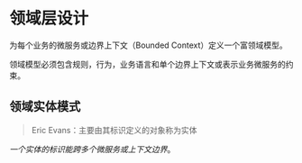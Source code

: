 # 领域层设计

为每个业务的微服务或边界上下文（Bounded Context）定义一个富领域模型。

领域模型必须包含规则，行为，业务语言和单个边界上下文或表示业务微服务的约束。

## 领域实体模式

> Eric Evans：主要由其标识定义的对象称为实体

*一个实体的标识能跨多个微服务或上下文边界*。


